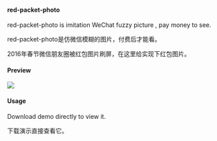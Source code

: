 #### red-packet-photo

red-packet-photo is imitation WeChat fuzzy picture , pay money to see.

red-packet-photo是仿微信模糊的图片，付费后才能看。

2016年春节微信朋友圈被红包图片刷屏，在这里给实现下红包图片。

#### Preview

![](https://github.com/artcat/red-packet-photo/blob/master/doc/api-img0.jpg)

#### Usage

Download demo directly to view it.

下载演示直接查看它。

